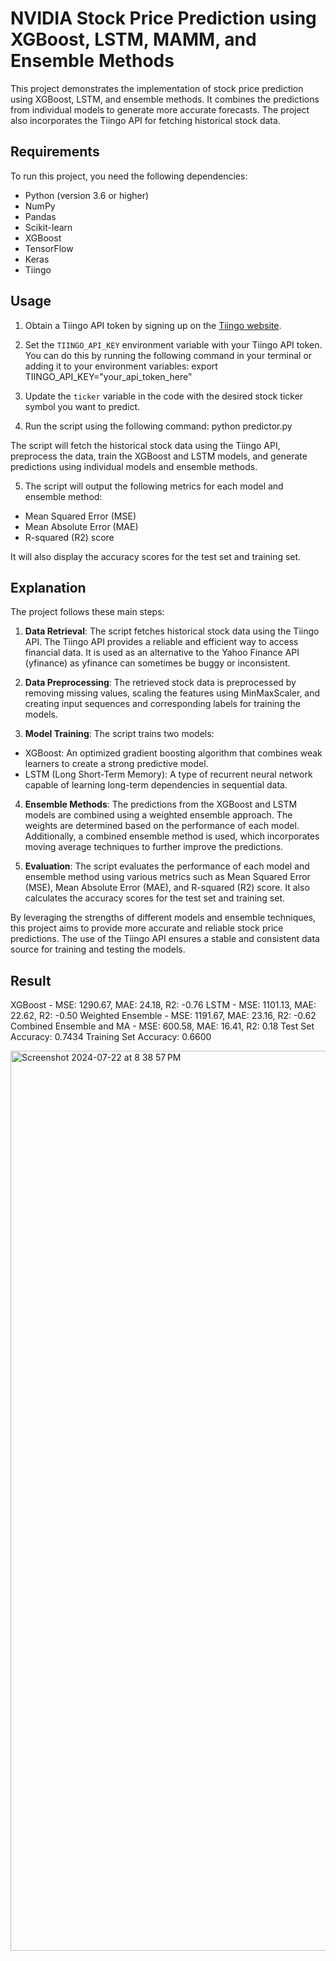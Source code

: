 # NVIDIA Stock Price Prediction using XGBoost, LSTM, MAMM, and Ensemble Methods

This project demonstrates the implementation of stock price prediction using XGBoost, LSTM, and ensemble methods. It combines the predictions from individual models to generate more accurate forecasts. The project also incorporates the Tiingo API for fetching historical stock data.

## Requirements

To run this project, you need the following dependencies:

- Python (version 3.6 or higher)
- NumPy
- Pandas
- Scikit-learn
- XGBoost
- TensorFlow
- Keras
- Tiingo

## Usage

1. Obtain a Tiingo API token by signing up on the [Tiingo website](https://www.tiingo.com/).

2. Set the `TIINGO_API_KEY` environment variable with your Tiingo API token. You can do this by running the following command in your terminal or adding it to your environment variables: export TIINGO_API_KEY="your_api_token_here"

3. Update the `ticker` variable in the code with the desired stock ticker symbol you want to predict.

4. Run the script using the following command: python predictor.py

The script will fetch the historical stock data using the Tiingo API, preprocess the data, train the XGBoost and LSTM models, and generate predictions using individual models and ensemble methods.

5. The script will output the following metrics for each model and ensemble method:
- Mean Squared Error (MSE)
- Mean Absolute Error (MAE)
- R-squared (R2) score

It will also display the accuracy scores for the test set and training set.

## Explanation

The project follows these main steps:

1. **Data Retrieval**: The script fetches historical stock data using the Tiingo API. The Tiingo API provides a reliable and efficient way to access financial data. It is used as an alternative to the Yahoo Finance API (yfinance) as yfinance can sometimes be buggy or inconsistent.

2. **Data Preprocessing**: The retrieved stock data is preprocessed by removing missing values, scaling the features using MinMaxScaler, and creating input sequences and corresponding labels for training the models.

3. **Model Training**: The script trains two models:
- XGBoost: An optimized gradient boosting algorithm that combines weak learners to create a strong predictive model.
- LSTM (Long Short-Term Memory): A type of recurrent neural network capable of learning long-term dependencies in sequential data.

4. **Ensemble Methods**: The predictions from the XGBoost and LSTM models are combined using a weighted ensemble approach. The weights are determined based on the performance of each model. Additionally, a combined ensemble method is used, which incorporates moving average techniques to further improve the predictions.

5. **Evaluation**: The script evaluates the performance of each model and ensemble method using various metrics such as Mean Squared Error (MSE), Mean Absolute Error (MAE), and R-squared (R2) score. It also calculates the accuracy scores for the test set and training set.

By leveraging the strengths of different models and ensemble techniques, this project aims to provide more accurate and reliable stock price predictions. The use of the Tiingo API ensures a stable and consistent data source for training and testing the models.


## Result
XGBoost - MSE: 1290.67, MAE: 24.18, R2: -0.76
LSTM - MSE: 1101.13, MAE: 22.62, R2: -0.50
Weighted Ensemble - MSE: 1191.67, MAE: 23.16, R2: -0.62
Combined Ensemble and MA - MSE: 600.58, MAE: 16.41, R2: 0.18
Test Set Accuracy: 0.7434
Training Set Accuracy: 0.6600

<img width="1440" alt="Screenshot 2024-07-22 at 8 38 57 PM" src="https://github.com/user-attachments/assets/665defe4-1ba2-48c0-8c29-c8ba02ac4a6e">
